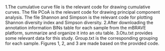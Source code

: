 #
1.The cumulative curve file is the relevant code for drawing cumulative curves. The file PCoA is the relevant code for drawing principal component analysis. The file Shannon and Simpson is the relevant code for plotting Shannon diversity index and Simpson diversity.
2.After downloading the annotation information BINs table for each sample from the mBRAVE platform, summarize and organize it into an otu table.
3.Otu.txt provides some relevant data for this study. Group.txt is the corresponding grouping for each sample. Figures 1, 2, and 3 are made based on the provided code.
